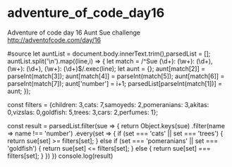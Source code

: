 # adventure_of_code_day16
Adventure of code day 16  Aunt Sue challenge http://adventofcode.com/day/16

#source
let auntList = document.body.innerText.trim(),parsedList = [];
auntList.split('\n').map((line,i) => {
    let match = /^Sue (\d+): (\w+): (\d+), (\w+): (\d+), (\w+): (\d+)$/.exec(line);
    let aunt = {};
    aunt[match[2]] = parseInt(match[3]);
    aunt[match[4]] = parseInt(match[5]);
    aunt[match[6]] = parseInt(match[7]);
    aunt['number'] = i+1;
    parsedList[parseInt(match[1])] = aunt;
});

const filters = {children: 3,cats: 7,samoyeds: 2,pomeranians: 3,akitas: 0,vizslas: 0,goldfish: 5,trees: 3,cars: 2,perfumes: 1};

const result = parsedList.filter(sue => {
  return Object.keys(sue)
             .filter(name => name !== 'number')
             .every(set => {
                if (set === 'cats' || set === 'trees') {
                    return sue[set] >= filters[set];
                } else if (set === 'pomeranians' || set === 'goldfish') {
                    return sue[set] <= filters[set];
                } else {
                    return sue[set] === filters[set];
                }
             })
})
console.log(result)